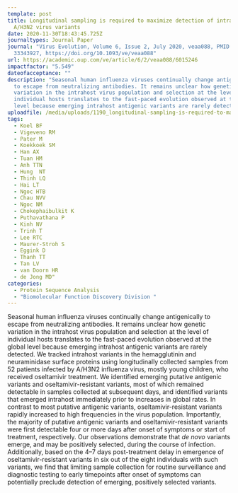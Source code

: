 ```yaml
---
template: post
title: Longitudinal sampling is required to maximize detection of intrahost
  A/H3N2 virus variants
date: 2020-11-30T18:43:45.725Z
journaltypes: Journal Paper
journal: "Virus Evolution, Volume 6, Issue 2, July 2020, veaa088, PMID:
  33343927, https://doi.org/10.1093/ve/veaa088"
url: https://academic.oup.com/ve/article/6/2/veaa088/6015246
impactfactor: "5.549"
dateofacceptance: ""
description: "Seasonal human influenza viruses continually change antigenically
  to escape from neutralizing antibodies. It remains unclear how genetic
  variation in the intrahost virus population and selection at the level of
  individual hosts translates to the fast-paced evolution observed at the global
  level because emerging intrahost antigenic variants are rarely detected. "
uploadfile: /media/uploads/1190_longitudinal-sampling-is-required-to-maximize.pdf
tags:
  - Koel BF
  - Vigeveno RM
  - Pater M
  - Koekkoek SM
  - Han AX
  - Tuan HM
  - Anh TTN
  - Hung  NT
  - Thinh LQ
  - Hai LT
  - Ngoc HTB
  - Chau NVV
  - Ngoc NM
  - Chokephaibulkit K
  - Puthavathana P
  - Kinh NV
  - Trinh T
  - Lee RTC
  - Maurer-Stroh S
  - Eggink D
  - Thanh TT
  - Tan LV
  - van Doorn HR
  - de Jong MD"
categories:
  - Protein Sequence Analysis
  - "Biomolecular Function Discovery Division "
---
```

<!--StartFragment-->

Seasonal human influenza viruses continually change antigenically to escape from neutralizing antibodies. It remains unclear how genetic variation in the intrahost virus population and selection at the level of individual hosts translates to the fast-paced evolution observed at the global level because emerging intrahost antigenic variants are rarely detected. We tracked intrahost variants in the hemagglutinin and neuraminidase surface proteins using longitudinally collected samples from 52 patients infected by A/H3N2 influenza virus, mostly young children, who received oseltamivir treatment. We identified emerging putative antigenic variants and oseltamivir-resistant variants, most of which remained detectable in samples collected at subsequent days, and identified variants that emerged intrahost immediately prior to increases in global rates. In contrast to most putative antigenic variants, oseltamivir-resistant variants rapidly increased to high frequencies in the virus population. Importantly, the majority of putative antigenic variants and oseltamivir-resistant variants were first detectable four or more days after onset of symptoms or start of treatment, respectively. Our observations demonstrate that *de novo* variants emerge, and may be positively selected, during the course of infection. Additionally, based on the 4–7 days post-treatment delay in emergence of oseltamivir-resistant variants in six out of the eight individuals with such variants, we find that limiting sample collection for routine surveillance and diagnostic testing to early timepoints after onset of symptoms can potentially preclude detection of emerging, positively selected variants.

<!--EndFragment-->